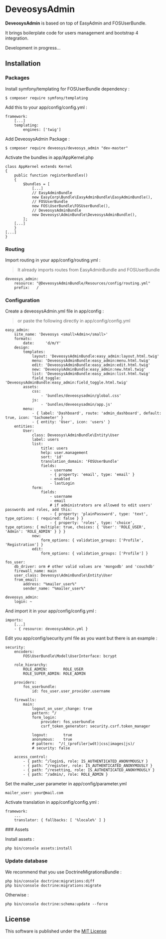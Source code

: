 # DeveosysAdmin

**DeveosysAdmin** is based on top of EasyAdmin and FOSUserBundle.

It brings boilerplate code for users management and bootstrap 4 integration.

Development in progress...

## Installation

### Packages

Install symfony/templating for FOSUserBundle dependency : 
```
$ composer require symfony/templating
```

Add this to your app/config/config.yml :
```
framework:
	[...]
    templating:
        engines: ['twig']
```

Add DeveosysAdmin Package :
```
$ composer require deveosys/deveosys_admin "dev-master"
```

Activate the bundles in app/AppKernel.php
```
class AppKernel extends Kernel
{
    public function registerBundles()
    {
        $bundles = [
        	[...]
            // EasyAdminBundle
            new EasyCorp\Bundle\EasyAdminBundle\EasyAdminBundle(),
            // FOSUserBundle
            new FOS\UserBundle\FOSUserBundle(),
            // DeveosysAdminBundle
            new Deveosys\AdminBundle\DeveosysAdminBundle(),
        ];
    [...]
	}
[...]
}

```

### Routing

Import routing in your app/config/routing.yml :
>It already imports routes from EasyAdminBundle and FOSUserBundle

```
deveosys_admin:
    resource: "@DeveosysAdminBundle/Resources/config/routing.yml"
    prefix:   /
```

### Configuration

Create a deveosysAdmin.yml file in app/config :
>or paste the following directly in app/config/config.yml

```
easy_admin:
    site_name: 'Deveosys <small>Admin</small>'
    formats:
        date:     'd/m/Y'
    design:
        templates:
            layout: 'DeveosysAdminBundle:easy_admin:layout.html.twig'
            menu: 'DeveosysAdminBundle:easy_admin:menu.html.twig'
            edit: 'DeveosysAdminBundle:easy_admin:edit.html.twig'
            new: 'DeveosysAdminBundle:easy_admin:new.html.twig'
            list: 'DeveosysAdminBundle:easy_admin:list.html.twig'
            field_toggle: 'DeveosysAdminBundle:easy_admin:field_toggle.html.twig'
        assets:
            css:
                - 'bundles/deveosysadmin/global.css'
            js:
                - 'bundles/deveosysadmin/app.js'
        menu:
            - { label: 'Dashboard', route: 'admin_dashboard', default: true, icon: 'tachometer' }
            - { entity: 'User', icon: 'users' }
    entities:
        User:
            class: Deveosys\AdminBundle\Entity\User
            label: users
            list:
                title: users
                help: user.management
                sort: 'id'
                translation_domain: 'FOSUserBundle'
                fields:
                    - username
                    - { property: 'email', type: 'email' }
                    - enabled
                    - lastLogin
            form:
                fields:
                    - username
                    - email
                    # if administrators are allowed to edit users' passwords and roles, add this:
                    - { property: 'plainPassword', type: 'text', type_options: { required: false } }
                    - { property: 'roles', type: 'choice', type_options: { multiple: true, choices: { 'User': 'ROLE_USER', 'Admin': 'ROLE_ADMIN' } } }
            new:
                form_options: { validation_groups: ['Profile', 'Registration'] }
            edit:
                form_options: { validation_groups: ['Profile'] }

fos_user:
    db_driver: orm # other valid values are 'mongodb' and 'couchdb'
    firewall_name: main
    user_class: Deveosys\AdminBundle\Entity\User
    from_email:
        address: "%mailer_user%"
        sender_name: "%mailer_user%"

deveosys_admin:
    login: ~
```

And import it in your app/config/config.yml : 
```
imports:
    [...]
    - { resource: deveosysAdmin.yml }
```

Edit you app/config/security.yml file as you want but there is an example :
```
security:
    encoders:
        FOS\UserBundle\Model\UserInterface: bcrypt

    role_hierarchy:
        ROLE_ADMIN:       ROLE_USER
        ROLE_SUPER_ADMIN: ROLE_ADMIN

    providers:
        fos_userbundle:
            id: fos_user.user_provider.username

    firewalls:
        main:
            logout_on_user_change: true
            pattern: ^/
            form_login:
                provider: fos_userbundle
                csrf_token_generator: security.csrf.token_manager

            logout:       true
            anonymous:    true
            # pattern:  ^/(_(profiler|wdt)|css|images|js)/
            # security: false

    access_control:
        - { path: ^/login$, role: IS_AUTHENTICATED_ANONYMOUSLY }
        - { path: ^/register, role: IS_AUTHENTICATED_ANONYMOUSLY }
        - { path: ^/resetting, role: IS_AUTHENTICATED_ANONYMOUSLY }
        - { path: ^/admin/, role: ROLE_ADMIN }
```

Set the mailer_user parameter in app/config/parameter.yml
```
mailer_user: your@mail.com
```

Activate translation in app/config/config.yml :
```
framework:
    ...
    translator: { fallbacks: [ '%locale%' ] }
```

### Assets

Install assets : 
```
php bin/console assets:install
``` 
### Update database

We recommend that you use DoctrineMigrationsBundle : 
```
php bin/console doctrine:migrations:diff
php bin/console doctrine:migrations:migrate
```
Otherwise : 
```
php bin/console doctrine:schema:update --force
```

## License

This software is published under the [MIT License](LICENSE.md)

<!-- [1]: https://symfony.com/doc/current/bundles/EasyAdminBundle/book/installation.html
[2]: https://symfony.com/doc/current/bundles/EasyAdminBundle/book/your-first-backend.html
[3]: https://symfony.com/doc/current/bundles/EasyAdminBundle
 -->